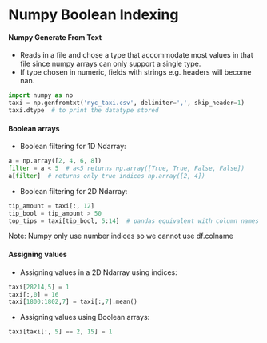 # Numpy Boolean Indexing

#### Numpy Generate From Text
- Reads in a file and chose a type that accommodate most values in that file since numpy arrays can only support a single type.
- If type chosen in numeric, fields with strings e.g. headers will become nan.
```python
import numpy as np
taxi = np.genfromtxt('nyc_taxi.csv', delimiter=',', skip_header=1)
taxi.dtype  # to print the datatype stored
```

#### Boolean arrays
- Boolean filtering for 1D Ndarray:
```python
a = np.array([2, 4, 6, 8])
filter = a < 5  # a<5 returns np.array([True, True, False, False])
a[filter]  # returns only true indices np.array([2, 4])
```

- Boolean filtering for 2D Ndarray:
```python
tip_amount = taxi[:, 12]
tip_bool = tip_amount > 50
top_tips = taxi[tip_bool, 5:14]  # pandas equivalent with column names taxi[taxi.tip_amt>50, 5:14]
```
Note: Numpy only use number indices so we cannot use df.colname

#### Assigning values
- Assigning values in a 2D Ndarray using indices:
```python
taxi[28214,5] = 1
taxi[:,0] = 16
taxi[1800:1802,7] = taxi[:,7].mean()
```
- Assigning values using Boolean arrays:
```python
taxi[taxi[:, 5] == 2, 15] = 1
```
